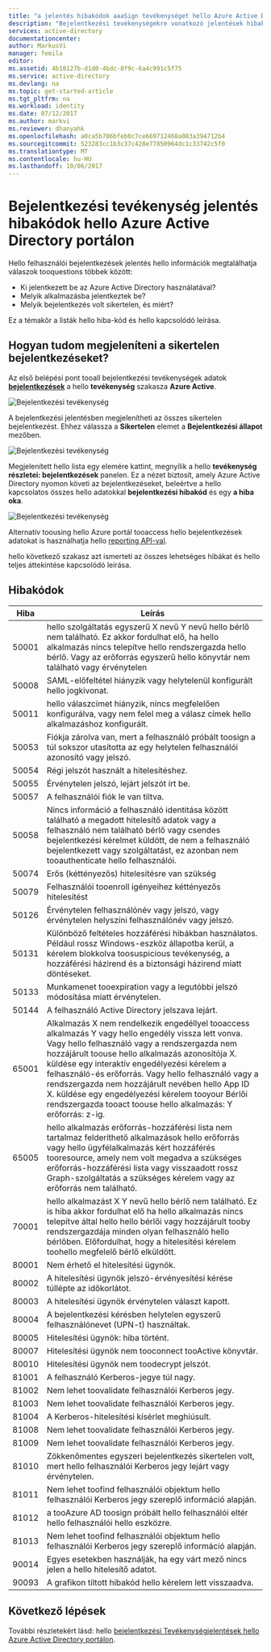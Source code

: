 ```yaml
---
title: "a jelentés hibakódok aaaSign tevékenységet hello Azure Active Directory portálon |} Microsoft Docs"
description: "Bejelentkezési tevékenységekre vonatkozó jelentések hibakódjainak referenciája."
services: active-directory
documentationcenter: 
author: MarkusVi
manager: femila
editor: 
ms.assetid: 4b18127b-d1d0-4bdc-8f9c-6a4c991c5f75
ms.service: active-directory
ms.devlang: na
ms.topic: get-started-article
ms.tgt_pltfrm: na
ms.workload: identity
ms.date: 07/12/2017
ms.author: markvi
ms.reviewer: dhanyahk
ms.openlocfilehash: a0ca5b706bfeb0c7ce669712468a083a394712b4
ms.sourcegitcommit: 523283cc1b3c37c428e77850964dc1c33742c5f0
ms.translationtype: MT
ms.contentlocale: hu-HU
ms.lasthandoff: 10/06/2017
---
```

# <a name="sign-in-activity-report-error-codes-in-hello-azure-active-directory-portal"></a>Bejelentkezési tevékenység jelentés hibakódok hello Azure Active Directory portálon

Hello felhasználói bejelentkezések jelentés hello információk megtalálhatja válaszok tooquestions többek között:

- Ki jelentkezett be az Azure Active Directory használatával?
- Melyik alkalmazásba jelentkeztek be?
- Melyik bejelentkezés volt sikertelen, és miért?

Ez a témakör a listák hello hiba-kód és hello kapcsolódó leírása. 

## <a name="how-can-i-display-failed-sign-ins"></a>Hogyan tudom megjeleníteni a sikertelen bejelentkezéseket? 

Az első belépési pont tooall bejelentkezési tevékenységek adatok  **[bejelentkezések](https://portal.azure.com/#blade/Microsoft_AAD_IAM/ActiveDirectoryMenuBlade/SignIns)**  a hello **tevékenység** szakasza **Azure Active**.


![Bejelentkezési tevékenység](./media/active-directory-reporting-activity-sign-ins-errors/61.png "Sign-in activity")


A bejelentkezési jelentésben megjelenítheti az összes sikertelen bejelentkezést. Ehhez válassza a **Sikertelen** elemet a **Bejelentkezési állapot** mezőben.


![Bejelentkezési tevékenység](./media/active-directory-reporting-activity-sign-ins-errors/06.png "Sign-in activity")

Megjelenített hello lista egy elemére kattint, megnyílik a hello **tevékenység részletei: bejelentkezések** panelen. Ez a nézet biztosít, amely Azure Active Directory nyomon követi az bejelentkezéseket, beleértve a hello kapcsolatos összes hello adatokkal **bejelentkezési hibakód** és egy **a hiba oka**.

![Bejelentkezési tevékenység](./media/active-directory-reporting-activity-sign-ins-errors/05.png "Sign-in activity")


Alternatív toousing hello Azure portál tooaccess hello bejelentkezések adatokat is használhatja hello [reporting API-val](active-directory-reporting-api-getting-started-azure-portal.md).


hello következő szakasz azt ismerteti az összes lehetséges hibákat és hello teljes áttekintése kapcsolódó leírása. 

## <a name="error-codes"></a>Hibakódok

| Hiba| Leírás |
| --- | --- |
| 50001| hello szolgáltatás egyszerű X nevű Y nevű hello bérlő nem található. Ez akkor fordulhat elő, ha hello alkalmazás nincs telepítve hello rendszergazda hello bérlő. Vagy az erőforrás egyszerű hello könyvtár nem található vagy érvénytelen|
| 50008| SAML-előfeltétel hiányzik vagy helytelenül konfigurált hello jogkivonat.|
| 50011| hello válaszcímet hiányzik, nincs megfelelően konfigurálva, vagy nem felel meg a válasz címek hello alkalmazáshoz konfigurált.|
| 50053| Fiókja zárolva van, mert a felhasználó próbált toosign a túl sokszor utasította az egy helytelen felhasználói azonosító vagy jelszó.|
| 50054| Régi jelszót használt a hitelesítéshez.|
| 50055| Érvénytelen jelszó, lejárt jelszót írt be.|
| 50057| A felhasználói fiók le van tiltva.|
| 50058| Nincs információ a felhasználó identitása között található a megadott hitelesítő adatok vagy a felhasználó nem található bérlő vagy csendes bejelentkezési kérelmet küldött, de nem a felhasználó bejelentkezett vagy szolgáltatást, ez azonban nem tooauthenticate hello felhasználói.|
| 50074| Erős (kéttényezős) hitelesítésre van szükség|
| 50079| Felhasználói tooenroll igényeihez kéttényezős hitelesítést|
| 50126| Érvénytelen felhasználónév vagy jelszó, vagy érvénytelen helyszíni felhasználónév vagy jelszó.|
| 50131| Különböző feltételes hozzáférési hibákban használatos. Például rossz Windows-eszköz állapotba kerül, a kérelem blokkolva toosuspicious tevékenység, a hozzáférési házirend és a biztonsági házirend miatt döntéseket.|
| 50133| Munkamenet tooexpiration vagy a legutóbbi jelszó módosítása miatt érvénytelen.|
| 50144| A felhasználó Active Directory jelszava lejárt.|
| 65001| Alkalmazás X nem rendelkezik engedéllyel tooaccess alkalmazás Y vagy hello engedély vissza lett vonva. Vagy hello felhasználó vagy a rendszergazda nem hozzájárult toouse hello alkalmazás azonosítója X. küldése egy interaktív engedélyezési kérelem a felhasználó-és erőforrás. Vagy hello felhasználó vagy a rendszergazda nem hozzájárult nevében hello App ID X. küldése egy engedélyezési kérelem tooyour Bérlői rendszergazda tooact toouse hello alkalmazás: Y erőforrás: z-ig.|
| 65005| hello alkalmazás erőforrás-hozzáférési lista nem tartalmaz felderíthető alkalmazások hello erőforrás vagy hello ügyfélalkalmazás kért hozzáférés tooresource, amely nem volt megadva a szükséges erőforrás-hozzáférési lista vagy visszaadott rossz Graph-szolgáltatás a szükséges kérelem vagy az erőforrás nem található.|
| 70001| hello alkalmazást X Y nevű hello bérlő nem található. Ez is hiba akkor fordulhat elő ha hello alkalmazás nincs telepítve által hello hello bérlői vagy hozzájárult tooby rendszergazdája minden olyan felhasználó hello bérlőben. Előfordulhat, hogy a hitelesítési kérelem toohello megfelelő bérlő elküldött.|
| 80001| Nem érhető el hitelesítési ügynök.|
| 80002| A hitelesítési ügynök jelszó-érvényesítési kérése túllépte az időkorlátot.|
| 80003| A hitelesítési ügynök érvénytelen választ kapott.|
| 80004| A bejelentkezési kérésben helytelen egyszerű felhasználónevet (UPN-t) használtak.|
| 80005| Hitelesítési ügynök: hiba történt.|
| 80007| Hitelesítési ügynök nem tooconnect tooActive könyvtár.|
| 80010| Hitelesítési ügynök nem toodecrypt jelszót.|
| 81001| A felhasználó Kerberos-jegye túl nagy.|
| 81002| Nem lehet toovalidate felhasználói Kerberos jegy.|
| 81003| Nem lehet toovalidate felhasználói Kerberos jegy.|
| 81004| A Kerberos-hitelesítési kísérlet meghiúsult.|
| 81008| Nem lehet toovalidate felhasználói Kerberos jegy.|
| 81009| Nem lehet toovalidate felhasználói Kerberos jegy.|
| 81010| Zökkenőmentes egyszeri bejelentkezés sikertelen volt, mert hello felhasználói Kerberos jegy lejárt vagy érvénytelen.|
| 81011| Nem lehet toofind felhasználói objektum hello felhasználói Kerberos jegy szereplő információ alapján.|
| 81012| a tooAzure AD toosign próbált hello felhasználói eltér hello felhasználói hello eszközre.|
| 81013| Nem lehet toofind felhasználói objektum hello felhasználói Kerberos jegy szereplő információ alapján.|
| 90014| Egyes esetekben használják, ha egy várt mező nincs jelen a hello hitelesítő adatot.|
| 90093| A grafikon tiltott hibakód hello kérelem lett visszaadva.|



## <a name="next-steps"></a>Következő lépések

További részletekért lásd: hello [bejelentkezési Tevékenységjelentések hello Azure Active Directory portálon](active-directory-reporting-activity-sign-ins.md).

